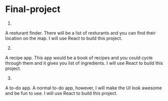 # Final-project

1. 
A resturant finder. There will be a list of resturants and you can find their location on the map. 
I will use React to build this project. 

2.
A recipe app. This app would be a book of recipes and you could cycle through them and it gives you list of ingredients.
I will use React to build this project.

3.
A to-do app. A normal to-do app, however, I will make the UI look awesome and be fun to use.
I will use React to build this project.